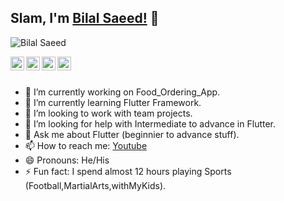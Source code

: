 ## Slam, I'm [Bilal Saeed!](https://facebook.com/bilalsaeedjh) 👋

<p align="left"> <img src="t.ly/4Zm8" alt="Bilal Saeed" /> </p>

<a href="https://github.com/bilalsaeedjh">
  <img align="left" alt="Bilal's Github" width="22px" src="https://cdn.jsdelivr.net/npm/simple-icons@v3/icons/github.svg" />
</a>
<a href="https://instagram.com/bilalsaeedjh/">
  <img align="left" alt="Bilal's Instagram" width="22px" src="https://cdn.jsdelivr.net/npm/simple-icons@v3/icons/instagram.svg" />
</a>
<a href="https://www.facebook.com/bilalsaeedjh/">
  <img align="left" alt="Bilal's Facebook" width="22px" src="https://cdn.jsdelivr.net/npm/simple-icons@v3/icons/facebook.svg" />
</a>
<a href="https://stackoverflow.com/users/13283931">
  <img align="left" alt="Bilal's StackOverFlow" width="22px" src="https://cdn.jsdelivr.net/npm/simple-icons@v3/icons/stackoverflow.svg" />
</a>

<br/>
<br/>

- 🔭 I’m currently working on Food_Ordering_App.
- 🌱 I’m currently learning Flutter Framework.
- 👯 I’m looking to work with team projects.
- 🤔 I’m looking for help with Intermediate to advance in Flutter.
- 💬 Ask me about Flutter (beginnier to advance stuff).
- 📫 How to reach me: [Youtube](shorturl.at/iDFHI)
- 😄 Pronouns: He/His
- ⚡ Fun fact: I spend almost 12 hours playing Sports (Football,MartialArts,withMyKids).







